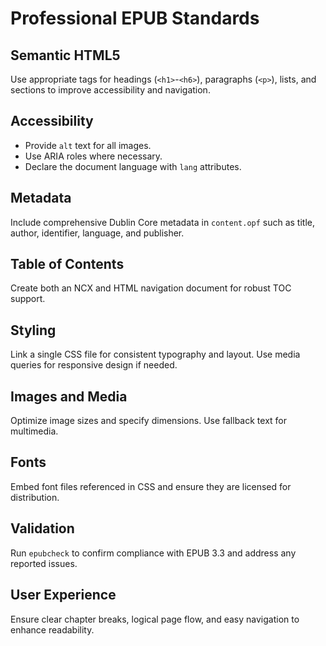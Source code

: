 # Professional EPUB Standards

## Semantic HTML5
Use appropriate tags for headings (`<h1>`-`<h6>`), paragraphs (`<p>`), lists, and sections to improve accessibility and navigation.

## Accessibility
- Provide `alt` text for all images.
- Use ARIA roles where necessary.
- Declare the document language with `lang` attributes.

## Metadata
Include comprehensive Dublin Core metadata in `content.opf` such as title, author, identifier, language, and publisher.

## Table of Contents
Create both an NCX and HTML navigation document for robust TOC support.

## Styling
Link a single CSS file for consistent typography and layout. Use media queries for responsive design if needed.

## Images and Media
Optimize image sizes and specify dimensions. Use fallback text for multimedia.

## Fonts
Embed font files referenced in CSS and ensure they are licensed for distribution.

## Validation
Run `epubcheck` to confirm compliance with EPUB 3.3 and address any reported issues.

## User Experience
Ensure clear chapter breaks, logical page flow, and easy navigation to enhance readability.
